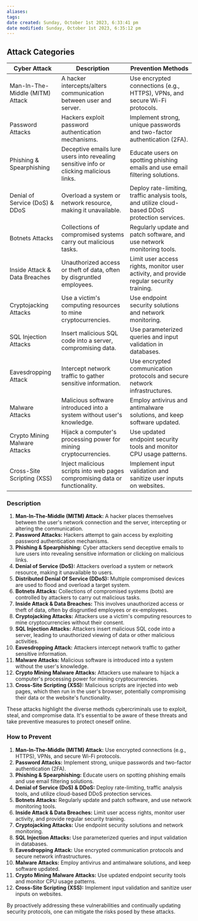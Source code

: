 ```yaml
---
aliases: 
tags: 
date created: Sunday, October 1st 2023, 6:33:41 pm
date modified: Sunday, October 1st 2023, 6:35:12 pm
---
```


## Attack Categories

| Cyber Attack                     | Description                                                                                     | Prevention Methods                                                                              |
|---------------------------------|-------------------------------------------------------------------------------------------------|--------------------------------------------------------------------------------------------------|
| Man-In-The-Middle (MITM) Attack  | A hacker intercepts/alters communication between user and server.                               | Use encrypted connections (e.g., HTTPS), VPNs, and secure Wi-Fi protocols.                      |
| Password Attacks                 | Hackers exploit password authentication mechanisms.                                             | Implement strong, unique passwords and two-factor authentication (2FA).                          |
| Phishing & Spearphishing         | Deceptive emails lure users into revealing sensitive info or clicking malicious links.          | Educate users on spotting phishing emails and use email filtering solutions.                     |
| Denial of Service (DoS) & DDoS  | Overload a system or network resource, making it unavailable.                                   | Deploy rate-limiting, traffic analysis tools, and utilize cloud-based DDoS protection services. |
| Botnets Attacks                  | Collections of compromised systems carry out malicious tasks.                                    | Regularly update and patch software, and use network monitoring tools.                          |
| Inside Attack & Data Breaches   | Unauthorized access or theft of data, often by disgruntled employees.                           | Limit user access rights, monitor user activity, and provide regular security training.         |
| Cryptojacking Attacks            | Use a victim's computing resources to mine cryptocurrencies.                                    | Use endpoint security solutions and network monitoring.                                         |
| SQL Injection Attacks            | Insert malicious SQL code into a server, compromising data.                                     | Use parameterized queries and input validation in databases.                                    |
| Eavesdropping Attack            | Intercept network traffic to gather sensitive information.                                      | Use encrypted communication protocols and secure network infrastructures.                       |
| Malware Attacks                  | Malicious software introduced into a system without user's knowledge.                           | Employ antivirus and antimalware solutions, and keep software updated.                          |
| Crypto Mining Malware Attacks   | Hijack a computer's processing power for mining cryptocurrencies.                               | Use updated endpoint security tools and monitor CPU usage patterns.                             |
| Cross-Site Scripting (XSS)      | Inject malicious scripts into web pages compromising data or functionality.                     | Implement input validation and sanitize user inputs on websites.                                 |

### Description

1. **Man-In-The-Middle (MITM) Attack:** A hacker places themselves between the user's network connection and the server, intercepting or altering the communication.
2. **Password Attacks:** Hackers attempt to gain access by exploiting password authentication mechanisms.
3. **Phishing & Spearphishing:** Cyber attackers send deceptive emails to lure users into revealing sensitive information or clicking on malicious links.
4. **Denial of Service (DoS):** Attackers overload a system or network resource, making it unavailable to users.
5. **Distributed Denial Of Service (DDoS):** Multiple compromised devices are used to flood and overload a target system.
6. **Botnets Attacks:** Collections of compromised systems (bots) are controlled by attackers to carry out malicious tasks.
7. **Inside Attack & Data Breaches:** This involves unauthorized access or theft of data, often by disgruntled employees or ex-employees.
8. **Cryptojacking Attacks:** Attackers use a victim's computing resources to mine cryptocurrencies without their consent.
9. **SQL Injection Attacks:** Attackers insert malicious SQL code into a server, leading to unauthorized viewing of data or other malicious activities.
10. **Eavesdropping Attack:** Attackers intercept network traffic to gather sensitive information.
11. **Malware Attacks:** Malicious software is introduced into a system without the user's knowledge.
12. **Crypto Mining Malware Attacks:** Attackers use malware to hijack a computer's processing power for mining cryptocurrencies.
13. **Cross-Site Scripting (XSS):** Malicious scripts are injected into web pages, which then run in the user's browser, potentially compromising their data or the website's functionality.

These attacks highlight the diverse methods cybercriminals use to exploit, steal, and compromise data. It's essential to be aware of these threats and take preventive measures to protect oneself online.

### How to Prevent

1. **Man-In-The-Middle (MITM) Attack:** Use encrypted connections (e.g., HTTPS), VPNs, and secure Wi-Fi protocols.
2. **Password Attacks:** Implement strong, unique passwords and two-factor authentication (2FA).
3. **Phishing & Spearphishing:** Educate users on spotting phishing emails and use email filtering solutions.
4. **Denial of Service (DoS) & DDoS:** Deploy rate-limiting, traffic analysis tools, and utilize cloud-based DDoS protection services.
5. **Botnets Attacks:** Regularly update and patch software, and use network monitoring tools.
6. **Inside Attack & Data Breaches:** Limit user access rights, monitor user activity, and provide regular security training.
7. **Cryptojacking Attacks:** Use endpoint security solutions and network monitoring.
8. **SQL Injection Attacks:** Use parameterized queries and input validation in databases.
9. **Eavesdropping Attack:** Use encrypted communication protocols and secure network infrastructures.
10. **Malware Attacks:** Employ antivirus and antimalware solutions, and keep software updated.
11. **Crypto Mining Malware Attacks:** Use updated endpoint security tools and monitor CPU usage patterns.
12. **Cross-Site Scripting (XSS):** Implement input validation and sanitize user inputs on websites.

By proactively addressing these vulnerabilities and continually updating security protocols, one can mitigate the risks posed by these attacks.